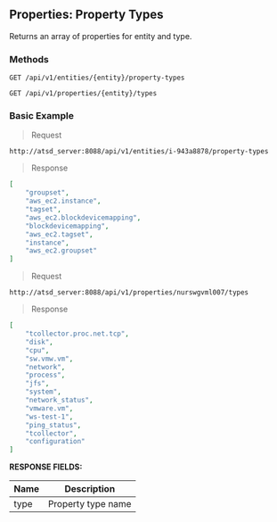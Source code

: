 ## Properties: Property Types

Returns an array of properties for entity and type. 

### Methods
```
GET /api/v1/entities/{entity}/property-types
```

```
GET /api/v1/properties/{entity}/types
```

### Basic Example
> Request

```
http://atsd_server:8088/api/v1/entities/i-943a8878/property-types
```

> Response

```json
[
    "groupset",
    "aws_ec2.instance",
    "tagset",
    "aws_ec2.blockdevicemapping",
    "blockdevicemapping",
    "aws_ec2.tagset",
    "instance",
    "aws_ec2.groupset"
]
```

> Request

```
http://atsd_server:8088/api/v1/properties/nurswgvml007/types
```

> Response

```json
[
    "tcollector.proc.net.tcp",
    "disk",
    "cpu",
    "sw.vmw.vm",
    "network",
    "process",
    "jfs",
    "system",
    "network_status",
    "vmware.vm",
    "ws-test-1",
    "ping_status",
    "tcollector",
    "configuration"
]
```

**RESPONSE FIELDS:**

| **Name**       | **Description**                                                                                        |
|----------------|--------------------------------------------------------------------------------------------------------|
| type | Property type name                                                                                            |
